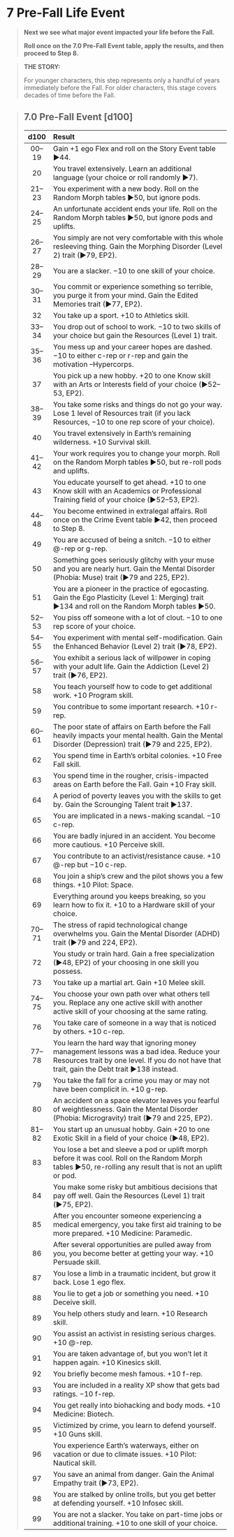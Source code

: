 # 7 Pre-Fall Life Event

<div class="no-margin">
<blockquote class="header-bg">

**Next we see what major event impacted your life before the Fall.**

**Roll once on the 7.0 Pre-Fall Event table, apply the results, and then proceed to Step 8.**

</blockquote>

<blockquote>

**THE STORY:**

For younger characters, this step represents only a handful of years immediately before the Fall. For older characters, this stage covers decades of time before the Fall.

</blockquote>
</div>

<blockquote class="table">

## 7.0 Pre-Fall Event \[d100\]

<div class="tnw1">

| d100  | Result                                                                                                                                                                                   |
| :---: | :--------------------------------------------------------------------------------------------------------------------------------------------------------------------------------------- |
| 00–19 | Gain +1 ego Flex and roll on the Story Event table ▶44.                                                                                                                                  |
|  20   | You travel extensively. Learn an additional language (your choice or roll randomly ▶7).                                                                                                  |
| 21–23 | You experiment with a new body. Roll on the Random Morph tables ▶50, but ignore pods.                                                                                                    |
| 24–25 | An unfortunate accident ends your life. Roll on the Random Morph tables ▶50, but ignore pods and uplifts.                                                                                |
| 26–27 | You simply are not very comfortable with this whole resleeving thing. Gain the Morphing Disorder (Level 2) trait (▶79, EP2).                                                             |
| 28–29 | You are a slacker. −10 to one skill of your choice.                                                                                                                                      |
| 30–31 | You commit or experience something so terrible, you purge it from your mind. Gain the Edited Memories trait (▶77, EP2).                                                                  |
|  32   | You take up a sport. +10 to Athletics skill.                                                                                                                                             |
| 33–34 | You drop out of school to work. −10 to two skills of your choice but gain the Resources (Level 1) trait.                                                                                 |
| 35–36 | You mess up and your career hopes are dashed. −10 to either c-rep or r-rep and gain the motivation –Hypercorps.                                                                          |
|  37   | You pick up a new hobby. +20 to one Know skill with an Arts or Interests field of your choice (▶52–53, EP2).                                                                             |
| 38–39 | You take some risks and things do not go your way. Lose 1 level of Resources trait (if you lack Resources, −10 to one rep score of your choice).                                         |
|  40   | You travel extensively in Earth’s remaining wilderness. +10 Survival skill.                                                                                                              |
| 41–42 | Your work requires you to change your morph. Roll on the Random Morph tables ▶50, but re-roll pods and uplifts.                                                                          |
|  43   | You educate yourself to get ahead. +10 to one Know skill with an Academics or Professional Training field of your choice (▶52–53, EP2).                                                  |
| 44–48 | You become entwined in extralegal affairs. Roll once on the Crime Event table ▶42, then proceed to Step 8.                                                                               |
|  49   | You are accused of being a snitch. −10 to either @-rep or g-rep.                                                                                                                         |
|  50   | Something goes seriously glitchy with your muse and you are nearly hurt. Gain the Mental Disorder (Phobia: Muse) trait (▶79 and 225, EP2).                                               |
|  51   | You are a pioneer in the practice of egocasting. Gain the Ego Plasticity (Level 1: Merging) trait ▶134 and roll on the Random Morph tables ▶50.                                          |
| 52–53 | You piss off someone with a lot of clout. −10 to one rep score of your choice.                                                                                                           |
| 54–55 | You experiment with mental self-modification. Gain the Enhanced Behavior (Level 2) trait (▶78, EP2).                                                                                     |
| 56–57 | You exhibit a serious lack of willpower in coping with your adult life. Gain the Addiction (Level 2) trait (▶76, EP2).                                                                   |
|  58   | You teach yourself how to code to get additional work. +10 Program skill.                                                                                                                |
|  59   | You contribue to some important research. +10 r-rep.                                                                                                                                     |
| 60–61 | The poor state of affairs on Earth before the Fall heavily impacts your mental health. Gain the Mental Disorder (Depression) trait (▶79 and 225, EP2).                                   |
|  62   | You spend time in Earth’s orbital colonies. +10 Free Fall skill.                                                                                                                         |
|  63   | You spend time in the rougher, crisis-impacted areas on Earth before the Fall. Gain +10 Fray skill.                                                                                      |
|  64   | A period of poverty leaves you with the skills to get by. Gain the Scrounging Talent trait ▶137.                                                                                         |
|  65   | You are implicated in a news-making scandal. −10 c-rep.                                                                                                                                  |
|  66   | You are badly injured in an accident. You become more cautious. +10 Perceive skill.                                                                                                      |
|  67   | You contribute to an activist/resistance cause. +10 @-rep but −10 c-rep.                                                                                                                 |
|  68   | You join a ship’s crew and the pilot shows you a few things. +10 Pilot: Space.                                                                                                           |
|  69   | Everything around you keeps breaking, so you learn how to fix it. +10 to a Hardware skill of your choice.                                                                                |
| 70–71 | The stress of rapid technological change overwhelms you. Gain the Mental Disorder (ADHD) trait (▶79 and 224, EP2).                                                                       |
|  72   | You study or train hard. Gain a free specialization (▶48, EP2) of your choosing in one skill you possess.                                                                                |
|  73   | You take up a martial art. Gain +10 Melee skill.                                                                                                                                         |
| 74–75 | You choose your own path over what others tell you. Replace any one active skill with another active skill of your choosing at the same rating.                                          |
|  76   | You take care of someone in a way that is noticed by others. +10 c-rep.                                                                                                                  |
| 77–78 | You learn the hard way that ignoring money management lessons was a bad idea. Reduce your Resources trait by one level. If you do not have that trait, gain the Debt trait ▶138 instead. |
|  79   | You take the fall for a crime you may or may not have been complicit in. +10 g-rep.                                                                                                      |
|  80   | An accident on a space elevator leaves you fearful of weightlessness. Gain the Mental Disorder (Phobia: Microgravity) trait (▶79 and 225, EP2).                                          |
| 81–82 | You start up an unusual hobby. Gain +20 to one Exotic Skill in a field of your choice (▶48, EP2).                                                                                        |
|  83   | You lose a bet and sleeve a pod or uplift morph before it was cool. Roll on the Random Morph tables ▶50, re-rolling any result that is not an uplift or pod.                             |
|  84   | You make some risky but ambitious decisions that pay off well. Gain the Resources (Level 1) trait (▶75, EP2).                                                                            |
|  85   | After you encounter someone experiencing a medical emergency, you take first aid training to be more prepared. +10 Medicine: Paramedic.                                                  |
|  86   | After several opportunities are pulled away from you, you become better at getting your way. +10 Persuade skill.                                                                         |
|  87   | You lose a limb in a traumatic incident, but grow it back. Lose 1 ego flex.                                                                                                              |
|  88   | You lie to get a job or something you need. +10 Deceive skill.                                                                                                                           |
|  89   | You help others study and learn. +10 Research skill.                                                                                                                                     |
|  90   | You assist an activist in resisting serious charges. +10 @-rep.                                                                                                                          |
|  91   | You are taken advantage of, but you won’t let it happen again. +10 Kinesics skill.                                                                                                       |
|  92   | You briefly become mesh famous. +10 f-rep.                                                                                                                                               |
|  93   | You are included in a reality XP show that gets bad ratings. −10 f-rep.                                                                                                                  |
|  94   | You get really into biohacking and body mods. +10 Medicine: Biotech.                                                                                                                     |
|  95   | Victimized by crime, you learn to defend yourself. +10 Guns skill.                                                                                                                       |
|  96   | You experience Earth’s waterways, either on vacation or due to climate issues. +10 Pilot: Nautical skill.                                                                                |
|  97   | You save an animal from danger. Gain the Animal Empathy trait (▶73, EP2).                                                                                                                |
|  98   | You are stalked by online trolls, but you get better at defending yourself. +10 Infosec skill.                                                                                           |
|  99   | You are not a slacker. You take on part-time jobs or additional training. +10 to one skill of your choice.                                                                               |

</div>
</blockquote>
